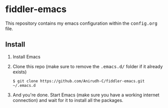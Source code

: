# fiddler-emacs
This repository contains my emacs configuration within the <kbd>config.org</kbd> file.

## Install
1. Install Emacs
2. Clone this repo (make sure to remove the <kbd>.emacs.d/</kbd> folder if it already exists)

   ``` shell
   $ git clone https://github.com/Anirudh-C/fiddler-emacs.git ~/.emacs.d
   ```
3. And you're done. Start Emacs (make sure you have a working internet connection) and wait for it to install all the packages.
